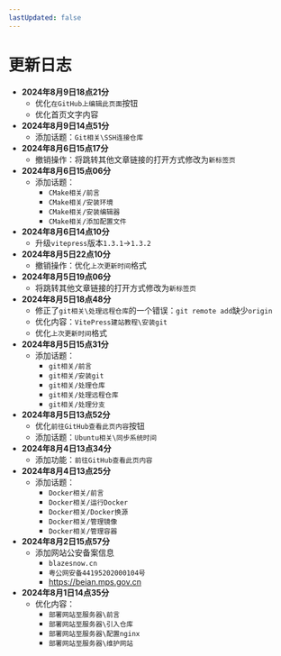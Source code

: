 ```yaml
---
lastUpdated: false
---
```


# 更新日志

- **2024年8月9日18点21分**
    - 优化```在GitHub上编辑此页面```按钮
    - 优化首页文字内容
- **2024年8月9日14点51分**
    - 添加话题：```Git相关\SSH连接仓库```
- **2024年8月6日15点17分**
    - 撤销操作：将跳转其他文章链接的打开方式修改为```新标签页```
- **2024年8月6日15点06分**
    - 添加话题：
        - ```CMake相关/前言```
        - ```CMake相关/安装环境```
        - ```CMake相关/安装编辑器```
        - ```CMake相关/添加配置文件```
- **2024年8月6日14点10分**
    - 升级```vitepress```版本```1.3.1```->```1.3.2```
- **2024年8月5日22点10分**
    - 撤销操作：优化```上次更新时间```格式
- **2024年8月5日19点06分**
    - 将跳转其他文章链接的打开方式修改为```新标签页```
- **2024年8月5日18点48分**
    - 修正了```git相关\处理远程仓库```的一个错误：```git remote add```缺少```origin```
    - 优化内容：```VitePress建站教程\安装git```
    - 优化```上次更新时间```格式
- **2024年8月5日15点31分**
    - 添加话题：
        - ```git相关/前言```
        - ```git相关/安装git```
        - ```git相关/处理仓库```
        - ```git相关/处理远程仓库```
        - ```git相关/处理分支```
- **2024年8月5日13点52分**
    - 优化```前往GitHub查看此页内容```按钮
    - 添加话题：```Ubuntu相关\同步系统时间```
- **2024年8月4日13点34分**
    - 添加功能：```前往GitHub查看此页内容```
- **2024年8月4日13点25分**
    - 添加话题：
        - ```Docker相关/前言```
        - ```Docker相关/运行Docker```
        - ```Docker相关/Docker换源```
        - ```Docker相关/管理镜像```
        - ```Docker相关/管理容器```
- **2024年8月2日15点57分**
    - 添加网站公安备案信息
        - ```blazesnow.cn```
        - ```粤公网安备44195202000104号```
        - <https://beian.mps.gov.cn>
- **2024年8月1日14点35分**
    - 优化内容：
        - ```部署网站至服务器\前言```
        - ```部署网站至服务器\引入仓库```
        - ```部署网站至服务器\配置nginx```
        - ```部署网站至服务器\维护网站```